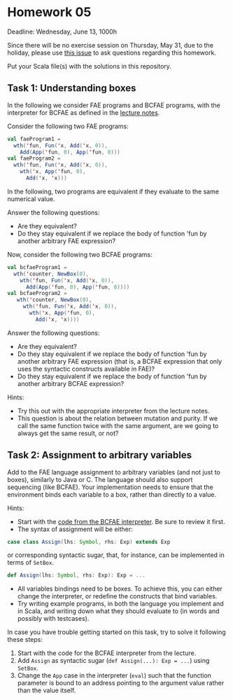 # Homework 05

Deadline: Wednesday, June 13, 1000h

Since there will be no exercise session on Thursday, May 31, due to the holiday,
please use [this issue](https://github.com/ps-tuebingen-courses/pl1-2018/issues/3) to ask questions regarding this homework.

Put your Scala file(s) with the solutions in this repository.

## Task 1: Understanding boxes

In the following we consider FAE programs and BCFAE programs, with the
interpreter for BCFAE as defined in the [lecture notes](https://github.com/ps-tuebingen-courses/pl1-2018/blob/master/lecturenotes/10-bcfae.scala).

Consider the following two FAE programs:

```scala
val faeProgram1 =
  wth('fun, Fun('x, Add('x, 0)),
    Add(App('fun, 0), App('fun, 0)))
val faeProgram2 =
  wth('fun, Fun('x, Add('x, 0)),
    wth('x, App('fun, 0),
      Add('x, 'x)))
```

In the following, two programs are equivalent if they evaluate to the same numerical value.

Answer the following questions:

- Are they equivalent?
- Do they stay equivalent if we replace the body of function 'fun by
another arbitrary FAE expression?

Now, consider the following two BCFAE programs:

```scala
val bcfaeProgram1 =
  wth('counter, NewBox(0),
    wth('fun, Fun('x, Add('x, 0)),
      Add(App('fun, 0), App('fun, 0))))
val bcfaeProgram2 =
   wth('counter, NewBox(0),
     wth('fun, Fun('x, Add('x, 0)),
       wth('x, App('fun, 0),
         Add('x, 'x))))
```

Answer the following questions:

- Are they equivalent?
- Do they stay equivalent if we replace the body of function 'fun by
another arbitrary FAE expression (that is, a BCFAE expression that only uses
the syntactic constructs available in FAE)?
- Do they stay equivalent if we replace the body of function 'fun by
another arbitrary BCFAE expression?

Hints:

- Try this out with the appropriate interpreter from the lecture notes.
- This question is about the relation between mutation and purity.
If we call the same function twice with the same argument, are we going to
always get the same result, or not?


## Task 2: Assignment to arbitrary variables

Add to the FAE language assignment to arbitrary variables (and not just to boxes),
similarly to Java or C. The language should also support sequencing (like BCFAE).
Your implementation needs to ensure that the environment binds each variable to a
box, rather than directly to a value.

Hints:
- Start with the [code from the BCFAE interpreter](https://github.com/ps-tuebingen-courses/pl1-2018/blob/master/lecturenotes/10-bcfae.scala). Be sure to review it first.
- The syntax of assignment will be either:
```scala
case class Assign(lhs: Symbol, rhs: Exp) extends Exp
```
or corresponding syntactic sugar, that, for instance, can be implemented in terms of `SetBox`.
```scala
def Assign(lhs: Symbol, rhs: Exp): Exp = ...
```
- All variables bindings need to be boxes. To achieve this, you can either change the interpreter,
or redefine the constructs that bind variables.
- Try writing example programs, in both the language you implement and in Scala, and writing down
what they should evaluate to (in words and possibly with testcases).

In case you have trouble getting started on this task, try to solve it following these steps:
1. Start with the code for the BCFAE interpreter from the lecture.
2. Add `Assign` as syntactic sugar (`def Assign(...): Exp = ...`) using `SetBox`.
3. Change the `App` case in the interpreter (`eval`) such that the function parameter is bound to
an address pointing to the argument value rather than the value itself.
